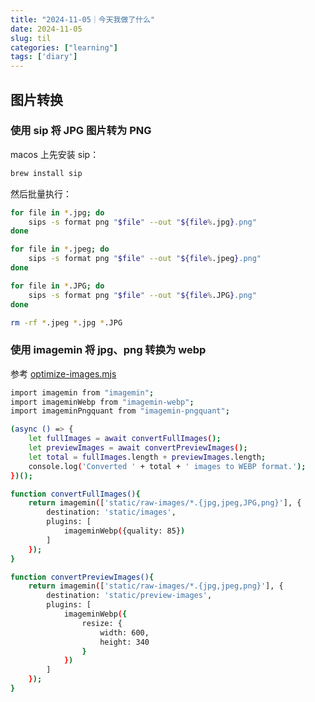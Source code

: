 ```yaml
---
title: "2024-11-05｜今天我做了什么"
date: 2024-11-05
slug: til
categories: ["learning"]
tags: ['diary']
---
```


## 图片转换

### 使用 sip 将 JPG 图片转为 PNG
macos 上先安装 sip：

```bash
brew install sip
```


然后批量执行：

```bash
for file in *.jpg; do
    sips -s format png "$file" --out "${file%.jpg}.png"
done

for file in *.jpeg; do
    sips -s format png "$file" --out "${file%.jpeg}.png"
done

for file in *.JPG; do
    sips -s format png "$file" --out "${file%.JPG}.png"
done

rm -rf *.jpeg *.jpg *.JPG
```

### 使用 imagemin 将 jpg、png 转换为 webp

参考 [optimize-images.mjs](https://github.com/chensoul/chensoul.github.io/blob/main/scripts/optimize-images.mjs)

```bash
import imagemin from "imagemin";
import imageminWebp from "imagemin-webp";
import imageminPngquant from "imagemin-pngquant";

(async () => {
    let fullImages = await convertFullImages();
    let previewImages = await convertPreviewImages();
    let total = fullImages.length + previewImages.length;
    console.log('Converted ' + total + ' images to WEBP format.');
})();

function convertFullImages(){
    return imagemin(['static/raw-images/*.{jpg,jpeg,JPG,png}'], {
        destination: 'static/images',
        plugins: [
            imageminWebp({quality: 85})
        ]
    });
}

function convertPreviewImages(){
    return imagemin(['static/raw-images/*.{jpg,jpeg,png}'], {
        destination: 'static/preview-images',
        plugins: [
            imageminWebp({
                resize: {
                    width: 600,
                    height: 340
                }
            })
        ]
    });
}
```